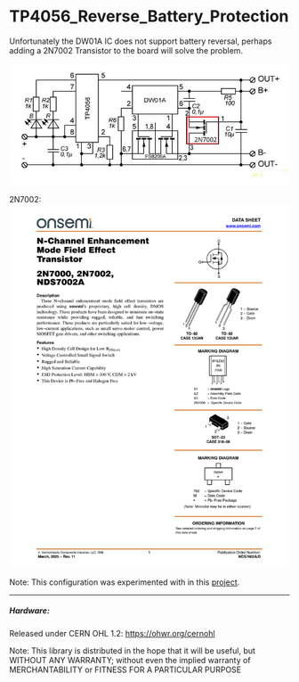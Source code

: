 # TP4056_Reverse_Battery_Protection
Unfortunately the DW01A IC does not support battery reversal, perhaps adding a 2N7002 Transistor to the board will solve the problem.

![img](https://raw.githubusercontent.com/rtek1000/TP4056_Reverse_Battery_Protection/refs/heads/main/TP4056_Prot_Reverse_Red_Note.png)

2N7002:
![img](https://raw.githubusercontent.com/rtek1000/TP4056_Reverse_Battery_Protection/refs/heads/main/2N7002_Page1.png)

Note: This configuration was experimented with in this [project](https://github.com/rtek1000/Datalogger_2039).

-----

##### Hardware:

Released under CERN OHL 1.2: https://ohwr.org/cernohl

Note: This library is distributed in the hope that it will be useful, but WITHOUT ANY WARRANTY; without even the implied warranty of MERCHANTABILITY or FITNESS FOR A PARTICULAR PURPOSE
